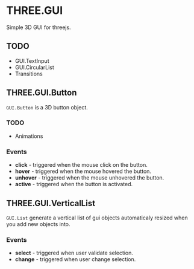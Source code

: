 THREE.GUI
=========

Simple 3D GUI for threejs.

TODO
----

- GUI.TextInput
- GUI.CircularList
- Transitions

THREE.GUI.Button
----------------

`GUI.Button` is a 3D button object.

### TODO

- Animations

### Events

- __click__ - triggered when the mouse click on the button.
- __hover__ - triggered when the mouse hovered the button.
- __unhover__ - triggered when the mouse unhovered the button.
- __active__ - triggered when the button is activated.

THREE.GUI.VerticalList
----------------------

`GUI.List` generate a vertical list of gui objects automaticaly resized when you add new objects into.

### Events

- __select__ - triggered when user validate selection.
- __change__ - triggered when user change selection.